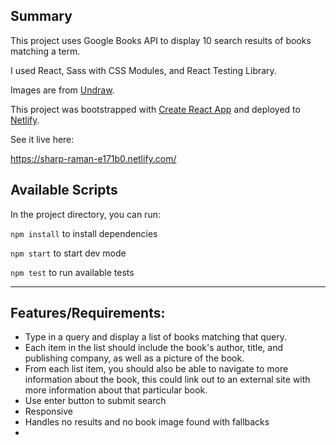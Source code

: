 ## Summary

This project uses Google Books API to display 10 search results of books matching a term. 

I used React, Sass with CSS Modules, and React Testing Library.

Images are from [Undraw](https://undraw.co/).

This project was bootstrapped with [Create React App](https://github.com/facebook/create-react-app) and deployed to [Netlify](https://netlify.com).

See it live here:

https://sharp-raman-e171b0.netlify.com/


## Available Scripts
In the project directory, you can run:

`npm install` to install dependencies 

`npm start` to start dev mode

`npm test` to run available tests



---


## Features/Requirements:
- Type in a query and display a list of books matching that query. 
- Each item in the list should include the book's author, title, and publishing company, as well as a picture of the book.
- From each list item, you should also be able to navigate to more information about the book, this could link out to an external site with more information about that particular book.
- Use enter button to submit search
- Responsive
- Handles no results and no book image found with fallbacks
- 


 
